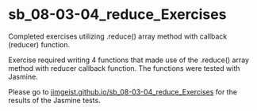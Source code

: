 # sb_08-03-04_reduce_Exercises
Completed exercises utilizing .reduce() array method with callback (reducer) function.

Exercise required writing 4 functions that made use of the .reduce() array method with reducer callback function. The functions were tested with Jasmine.

Please go to [jimgeist.github.io/sb_08-03-04_reduce_Exercises](https://jimgeist.github.io/sb_08-03-04_reduce_Exercises/) for the results of the Jasmine tests.
